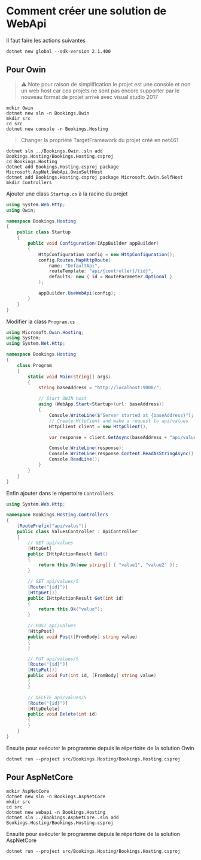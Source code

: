 # Comment créer une solution de WebApi

Il faut faire les actions suivantes

```
dotnet new global --sdk-version 2.1.400
```

## Pour Owin
> :warning: Note pour raison de simplification le projet est une console et non un web host car ces projets ne sont pas encore supporter par le nouveau format de projet arrivé avec visual studio 2017


```
mdkir Owin 
dotnet new sln -n Bookings.Owin
mkdir src
cd src
dotnet new console -n Bookings.Hosting
```
> Changer la propriété TargetFramework du projet créé en net461

```
dotnet sln ../Bookings.Owin..sln add Bookings.Hosting/Bookings.Hosting.csproj
cd Bookings.Hosting
dotnet add Bookings.Hosting.csproj package Microsoft.AspNet.WebApi.OwinSelfHost 
dotnet add Bookings.Hosting.csproj package Microsoft.Owin.SelfHost
mkdir Controllers
```

Ajouter une class ```Startup.cs``` à la racine du projet

```csharp
using System.Web.Http;
using Owin;

namespace Bookings.Hosting
{
    public class Startup
    {
        public void Configuration(IAppBuilder appBuilder)
        {
            HttpConfiguration config = new HttpConfiguration(); 
            config.Routes.MapHttpRoute( 
                name: "DefaultApi", 
                routeTemplate: "api/{controller}/{id}", 
                defaults: new { id = RouteParameter.Optional } 
            ); 

            appBuilder.UseWebApi(config); 
        }
    }
}

```

Modifier la class ```Program.cs```

```csharp
using Microsoft.Owin.Hosting;
using System;
using System.Net.Http;

namespace Bookings.Hosting
{
    class Program
    {
        static void Main(string[] args)
        {
            string baseAddress = "http://localhost:9000/"; 

            // Start OWIN host 
            using (WebApp.Start<Startup>(url: baseAddress)) 
            { 
                Console.WriteLine($"Server started at {baseAddress}");
                // Create HttpCient and make a request to api/values 
                HttpClient client = new HttpClient(); 

                var response = client.GetAsync(baseAddress + "api/values").Result; 

                Console.WriteLine(response); 
                Console.WriteLine(response.Content.ReadAsStringAsync().Result); 
                Console.ReadLine(); 
            } 
        }
    }
}
```

Enfin ajouter dans le répertoire ```Controllers```

```csharp
using System.Web.Http;

namespace Bookings.Hosting.Controllers
{
    [RoutePrefix("api/valus")]
    public class ValuesController : ApiController
    {
        // GET api/values
        [HttpGet]
        public IHttpActionResult Get()
        {
            return this.Ok(new string[] { "value1", "value2" });
        }

        // GET api/values/5
        [Route("{id}")]
        [HttpGet()]
        public IHttpActionResult Get(int id)
        {
            return this.Ok("value");
        }

        // POST api/values
        [HttpPost]
        public void Post([FromBody] string value)
        {
        }

        // PUT api/values/5
        [Route("{id}")]
        [HttpPut()]
        public void Put(int id, [FromBody] string value)
        {
        }

        // DELETE api/values/5
        [Route("{id}")]
        [HttpDelete]
        public void Delete(int id)
        {
        }
    }
}
```

Ensuite pour exécuter le programme depuis le répertoire de la solution Owin
```
dotnet run --project src/Bookings.Hosting/Bookings.Hosting.csproj
```


## Pour AspNetCore

```
mdkir AspNetCore 
dotnet new sln -n Bookings.AspNetCore
mkdir src
cd src
dotnet new webapi -n Bookings.Hosting
dotnet sln ../Bookings.AspNetCore..sln add Bookings.Hosting/Bookings.Hosting.csproj
```

Ensuite pour exécuter le programme depuis le répertoire de la solution AspNetCore
```
dotnet run --project src/Bookings.Hosting/Bookings.Hosting.csproj
```